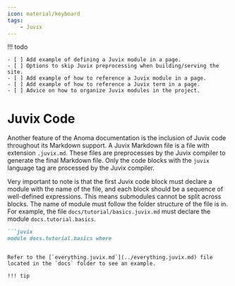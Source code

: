 ```yaml
---
icon: material/keyboard
tags:
    - Juvix
---
```



!!! todo

    - [ ] Add example of defining a Juvix module in a page.
    - [ ] Options to skip Juvix preprocessing when building/serving the site.
    - [ ] Add example of how to reference a Juvix module in a page.
    - [ ] Add example of how to reference a Juvix term in a page.
    - [ ] Advice on how to organize Juvix modules in the project.


# Juvix Code

Another feature of the Anoma documentation is the inclusion of Juvix code
throughout its Markdown support. A Juvix Markdown file is a file with extension
`.juvix.md`. These files are preprocesses by the Juvix compiler to generate the
final Markdown file. Only the code blocks with the `juvix` language tag are
processed by the Juvix compiler.

Very important to note is that the first Juvix code block must declare a module
with the name of the file, and each block should be a sequence of well-defined
expressions. This means submodules cannot be split across blocks. The name of
 module must follow the folder structure of the file is in. For example, the
 file `docs/tutorial/basics.juvix.md` must declare the module
`docs.tutorial.basics`.


```markdown
```juvix
module docs.tutorial.basics where
```
```

Refer to the [`everything.juvix.md`](../everything.juvix.md) file located in the `docs` folder to see an example.

!!! tip